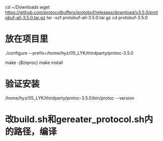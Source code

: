 cd ~/Downloads
wget https://github.com/protocolbuffers/protobuf/releases/download/v3.5.0/protobuf-all-3.5.0.tar.gz
tar -xzf protobuf-all-3.5.0.tar.gz
cd protobuf-3.5.0

# 放在项目里
./configure --prefix=/home/hyz/05_LYK/thirdparty/protoc-3.5.0

make -j$(nproc)
make install

# 验证安装
/home/hyz/05_LYK/thirdparty/protoc-3.5.0/bin/protoc --version

# 改build.sh和gereater_protocol.sh内的路径，编译
